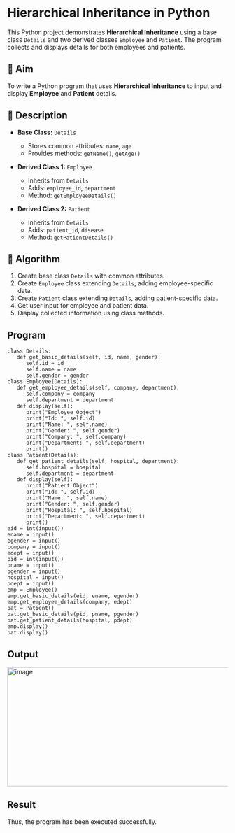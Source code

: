 # Hierarchical Inheritance in Python

This Python project demonstrates **Hierarchical Inheritance** using a base class `Details` and two derived classes `Employee` and `Patient`. The program collects and displays details for both employees and patients.

## 🎯 Aim

To write a Python program that uses **Hierarchical Inheritance** to input and display **Employee** and **Patient** details.

## 📘 Description

- **Base Class:** `Details`
  - Stores common attributes: `name`, `age`
  - Provides methods: `getName()`, `getAge()`

- **Derived Class 1:** `Employee`
  - Inherits from `Details`
  - Adds: `employee_id`, `department`
  - Method: `getEmployeeDetails()`

- **Derived Class 2:** `Patient`
  - Inherits from `Details`
  - Adds: `patient_id`, `disease`
  - Method: `getPatientDetails()`

## 🧠 Algorithm

1. Create base class `Details` with common attributes.
2. Create `Employee` class extending `Details`, adding employee-specific data.
3. Create `Patient` class extending `Details`, adding patient-specific data.
4. Get user input for employee and patient data.
5. Display collected information using class methods.

## Program
~~~
class Details:
   def get_basic_details(self, id, name, gender):
      self.id = id
      self.name = name
      self.gender = gender
class Employee(Details):
   def get_employee_details(self, company, department):
      self.company = company
      self.department = department
   def display(self):
      print("Employee Object")
      print("Id: ", self.id)
      print("Name: ", self.name)
      print("Gender: ", self.gender)
      print("Company: ", self.company)
      print("Department: ", self.department)
      print()
class Patient(Details):
   def get_patient_details(self, hospital, department):
      self.hospital = hospital
      self.department = department
   def display(self):
      print("Patient Object")
      print("Id: ", self.id)
      print("Name: ", self.name)
      print("Gender: ", self.gender)
      print("Hospital: ", self.hospital)
      print("Department: ", self.department)
      print()
eid = int(input())
ename = input()
egender = input()
company = input()
edept = input()
pid = int(input())
pname = input()
pgender = input()
hospital = input()
pdept = input()
emp = Employee()
emp.get_basic_details(eid, ename, egender)
emp.get_employee_details(company, edept)
pat = Patient()
pat.get_basic_details(pid, pname, pgender)
pat.get_patient_details(hospital, pdept)
emp.display()
pat.display()
~~~
## Output
<img width="1006" height="273" alt="image" src="https://github.com/user-attachments/assets/57aaef4d-63f9-4199-8c37-55dde4aa0f07" />

## Result
Thus, the program has been executed successfully.
